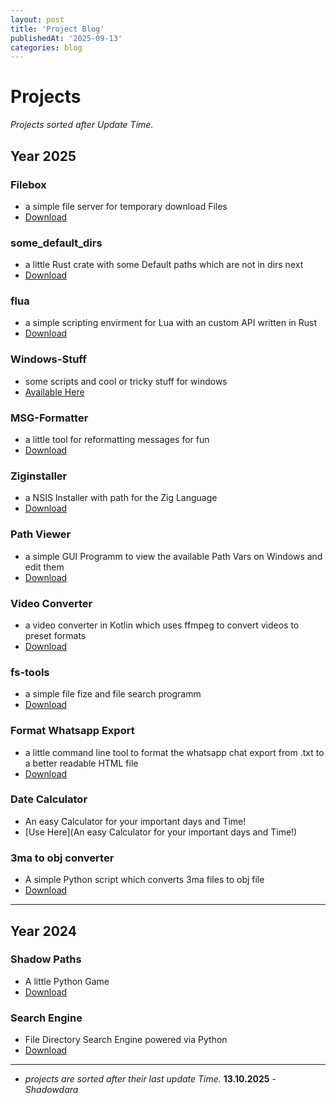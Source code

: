 ```yaml
---
layout: post
title: 'Project Blog'
publishedAt: '2025-09-13'
categories: blog
---
```


# Projects

*Projects sorted after Update Time.*

## Year 2025

### Filebox
- a simple file server for temporary download Files
- [Download](https://github.com/ShadowDara/filebox)

### some_default_dirs
- a little Rust crate with some Default paths which are not in dirs next
- [Download](https://crates.io/crates/some_default_dirs)

### flua
- a simple scripting envirment for Lua with an custom API written in
Rust
- [Download](https://github.com/ShadowDara/flua)

### Windows-Stuff
- some scripts and cool or tricky stuff for windows
- [Available Here](/blog/2025/08/13/windows-stuff)

### MSG-Formatter
- a little tool for reformatting messages for fun
- [Download](https://github.com/ShadowDara/msg-formatter)

### Ziginstaller
- a NSIS Installer with path for the Zig Language
- [Download](https://github.com/ShadowDara/ZigInstaller)

### Path Viewer
- a simple GUI Programm to view the available Path Vars on Windows and
edit them
- [Download](https://github.com/ShadowDara/Path-Viewer)

### Video Converter
- a video converter in Kotlin which uses ffmpeg to convert videos to preset formats
- [Download](https://github.com/ShadowDara/videoconverter)

### fs-tools
- a simple file fize and file search programm
- [Download](https://github.com/ShadowDara/fs-tools)

### Format Whatsapp Export
- a little command line tool to format the whatsapp chat export from .txt to a better readable HTML file
- [Download](https://github.com/ShadowDara/format-whatsapp-export)

### Date Calculator
- An easy Calculator for your important days and Time!
- [Use Here](An easy Calculator for your important days and Time!)

### 3ma to obj converter
- A simple Python script which converts 3ma files to obj file
- [Download](https://github.com/ShadowDara/3ma-to-obj-converter-python)

---

## Year 2024

### Shadow Paths
- A little Python Game
- [Download](https://github.com/ShadowDara/Shadow-Paths)

### Search Engine
- File Directory Search Engine powered via Python
- [Download](https://github.com/ShadowDara/Search-Engine)

---

- *projects are sorted after their last update Time.* **13.10.2025** - *Shadowdara*
